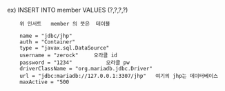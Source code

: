 
ex) INSERT INTO member VALUES (?,?,?,?) 

		위 인서트	member 의 뜻은  테이블

		name = "jdbc/jhp" 
		auth = "Container"
		type = "javax.sql.DataSource"
		username = "zerock"		오라클 id
		password = "1234"			오라클 pw
		driverClassName = "org.mariadb.jdbc.Driver"
		url = "jdbc:mariadb://127.0.0.1:3307/jhp"   여기의 jhp는 데이터베이스
		maxActive = "500
